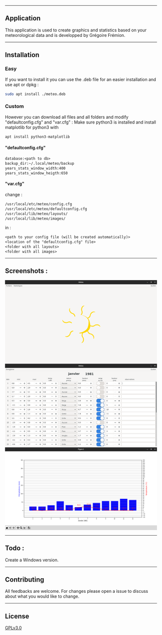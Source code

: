 ***
## Application
This application is used to create graphics and statistics based on your meteorological data and is developped by Grégoire Frémion.
***
## Installation
### Easy
If you want to install it you can use the .deb file for an easier installation and use apt or dpkg :
```bash
sudo apt install ./meteo.deb
```
### Custom
However you can download all files and all folders and modify "defaultconfig.cfg" and "var.cfg" :
Make sure python3 is installed and install matplotlib for python3 with 
```bash
apt install python3-matplotlib
```
#### "defaultconfig.cfg"
```
database:<path to db>
backup_dir:~/.local/meteo/backup
years_stats_window_width:400
years_stats_window_heigth:650
```
#### "var.cfg"
change :
```
/usr/local/etc/meteo/config.cfg
/usr/local/etc/meteo/defaultconfig.cfg
/usr/local/lib/meteo/layouts/
/usr/local/lib/meteo/images/
```
in :
```
<path to your config file (will be created automatically)>
<location of the "defaultconfig.cfg" file>
<folder with all layouts>
<folder with all images>
```
***
## Screenshots :
![plot](https://github.com/acmo0/meteo/blob/main/screenshot/screen1.png)
![plot](https://github.com/acmo0/meteo/blob/main/screenshot/edit.png)
![plot](https://github.com/acmo0/meteo/blob/main/screenshot/graph.png)
***
## Todo :
Create a Windows version.
***
## Contributing
All feedbacks are welcome. For changes please open a issue to discuss about what you would like to change.
***
## License
[GPLv3.0](https://www.gnu.org/licenses/gpl-3.0.fr.html)
